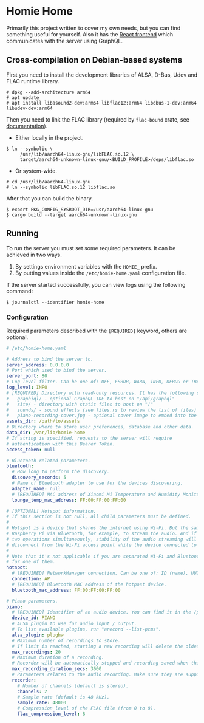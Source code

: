 # Homie Home
Primarily this project written to cover my own needs, but you can find something useful for
yourself. Also it has the [React frontend](https://github.com/lem0nez/homie-panel) which
communicates with the server using GraphQL.

## Cross-compilation on Debian-based systems
First you need to install the development libraries of ALSA, D-Bus, Udev and FLAC runtime
library.

```
# dpkg --add-architecture arm64
# apt update
# apt install libasound2-dev:arm64 libflac12:arm64 libdbus-1-dev:arm64 libudev-dev:arm64
```

Then you need to link the FLAC library (required by `flac-bound` crate,
see [documentation](https://docs.rs/flac-bound/0.3.0/flac_bound/index.html#building-)).
- Either locally in the project.
```
$ ln --symbolic \
     /usr/lib/aarch64-linux-gnu/libFLAC.so.12 \
     target/aarch64-unknown-linux-gnu/<BUILD_PROFILE>/deps/libflac.so
```
- Or system-wide.
```
# cd /usr/lib/aarch64-linux-gnu
# ln --symbolic libFLAC.so.12 libflac.so
```

After that you can build the binary.

```
$ export PKG_CONFIG_SYSROOT_DIR=/usr/aarch64-linux-gnu
$ cargo build --target aarch64-unknown-linux-gnu
```

## Running
To run the server you must set some required parameters. It can be achieved in two ways.
1. By settings environment variables with the `HOMIE_` prefix.
2. By putting values inside the `/etc/homie-home.yaml` configuration file.

If the server started successfully, you can view logs using the following command:

```
$ journalctl --identifier homie-home
```

### Configuration
Required parameters described with the `[REQUIRED]` keyword, others are optional.

```yaml
# /etc/homie-home.yaml

# Address to bind the server to.
server_address: 0.0.0.0
# Port which used to bind the server.
server_port: 80
# Log level filter. Can be one of: OFF, ERROR, WARN, INFO, DEBUG or TRACE.
log_level: INFO
# [REQUIRED] Directory with read-only resources. It has the following structure:
#   graphiql/ - optional GraphQL IDE to host on "/api/graphql"
#   site/ - directory with static files to host on "/"
#   sounds/ - sound effects (see files.rs to review the list of files)
#   piano-recording-cover.jpg - optional cover image to embed into the piano recordings
assets_dir: /path/to/assets
# Directory where to store user preferences, database and other data.
data_dir: /var/lib/homie-home
# If string is specified, requests to the server will require
# authentication with this Bearer Token.
access_token: null

# Bluetooth-related parameters.
bluetooth:
  # How long to perform the discovery.
  discovery_seconds: 5
  # Name of Bluetooth adapter to use for the devices discovering.
  adapter_name: null
  # [REQUIRED] MAC address of Xiaomi Mi Temperature and Humidity Monitor 2 (LYWSD03MMC).
  lounge_temp_mac_address: FF:00:FF:00:FF:00

# [OPTIONAL] Hotspot information.
# If this section is not null, all child parameters must be defined.
#
# Hotspot is a device that shares the internet using Wi-Fi. But the same device can connect to
# Raspberry Pi via Bluetooth, for example, to stream the audio. And if the same device will do these
# two operations simultaneously, stability of the audio streaming will be bad. So, we temporary
# disconnect from the Wi-Fi access point while the device connected to us via Bluetooth.
#
# Note that it's not applicable if you are separated Wi-Fi and Bluetooth by using external adapter
# for one of them.
hotspot:
  # [REQUIRED] NetworkManager connection. Can be one of: ID (name), UUID or path.
  connection: AP
  # [REQUIRED] Bluetooth MAC address of the hotpost device.
  bluetooth_mac_address: FF:00:FF:00:FF:00

# Piano parameters.
piano:
  # [REQUIRED] Identifier of an audio device. You can find it in the /proc/asound/cards file.
  device_id: PIANO
  # ALSA plugin to use for audio input / output.
  # To list available plugins, run "arecord --list-pcms".
  alsa_plugin: plughw
  # Maximum number of recordings to store.
  # If limit is reached, starting a new recording will delete the oldest one.
  max_recordings: 20
  # Maximum duration of a recording.
  # Recorder will be automatically stopped and recording saved when this limit is reached.
  max_recording_duration_secs: 3600
  # Parameters related to the audio recording. Make sure they are supported by your device.
  recorder:
    # Number of channels (default is stereo).
    channels: 2
    # Sample rate (default is 48 kHz).
    sample_rate: 48000
    # Compression level of the FLAC file (from 0 to 8).
    flac_compression_level: 8
```
